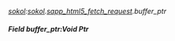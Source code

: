 _[sokol](../../modules/sokol/sokol-module.md):[sokol](../../modules/sokol/sokol-module.md).[sapp\_html5\_fetch\_request](../../modules/sokol/sokol-sapp_html5_fetch_request.md).buffer\_ptr_
##### Field buffer\_ptr:Void Ptr
